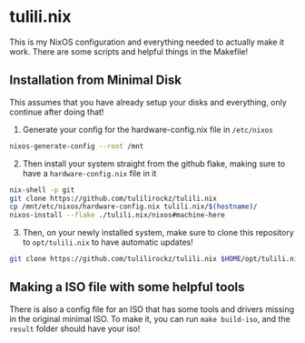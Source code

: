 # tulili.nix

This is my NixOS configuration and everything needed to actually make it work.
There are some scripts and helpful things in the Makefile!

## Installation from Minimal Disk

This assumes that you have already setup your disks and everything, only continue after doing that!

1. Generate your config for the hardware-config.nix file in `/etc/nixos`
```sh
nixos-generate-config --root /mnt
```

2. Then install your system straight from the github flake, making sure to have a `hardware-config.nix` file in it
```sh
nix-shell -p git
git clone https://github.com/tulilirockz/tulili.nix
cp /mnt/etc/nixos/hardware-config.nix tulili.nix/$(hostname)/
nixos-install --flake ./tulili.nix/nixos#machine-here
```

3. Then, on your newly installed system, make sure to clone this repository to `opt/tulili.nix` to have automatic updates!
```sh
git clone https://github.com/tulilirockz/tulili.nix $HOME/opt/tulili.nix
```

## Making a ISO file with some helpful tools

There is also a config file for an ISO that has some tools and drivers missing in the original minimal ISO. To make it, you can run
`make build-iso`, and the `result` folder should have your iso!

